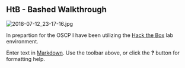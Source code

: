 ## HtB - Bashed Walkthrough
![2018-07-12_23-17-16.jpg]({{site.baseurl}}/_pages/2018-07-12_23-17-16.jpg)


In prepartion for the OSCP I have been utilizing the [Hack the Box](https://www.hackthebox.eu/home) lab environment. 

Enter text in [Markdown](http://daringfireball.net/projects/markdown/). Use the toolbar above, or click the **?** button for formatting help.
